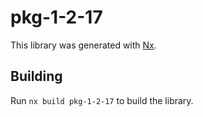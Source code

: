 # pkg-1-2-17

This library was generated with [Nx](https://nx.dev).

## Building

Run `nx build pkg-1-2-17` to build the library.
